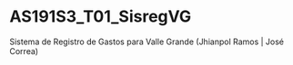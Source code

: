 # AS191S3_T01_SisregVG
Sistema de Registro de Gastos para Valle Grande (Jhianpol Ramos | José Correa)
